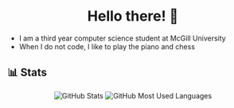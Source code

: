 <h1 align="center">Hello there! 👋</h1>

- I am a third year computer science student at McGill University
- When I do not code, I like to play the piano and chess

## 📊 Stats

<p align="center">
  <img src="https://github-readme-stats.vercel.app/api?username=NicolasAlmerge&show_icons=true&icon_color=2F80ED&text_color=718096&bg_color=00000000&hide_title=true&custom_title=Overview&include_all_commits=true&count_private=true&title_color=2F80ED&hide_border=true&number_format=long" alt="GitHub Stats"/>
  <img src="https://github-readme-stats.vercel.app/api/top-langs/?username=NicolasAlmerge&langs_count=6&layout=compact&title_color=2F80ED&bg_color=00000000&text_color=718096&hide_border=true" alt="GitHub Most Used Languages"/>
</p>

<!-- Congratulations, hunter! You found the secret message! -->
